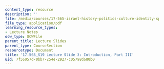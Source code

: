 ```yaml
---
content_type: resource
description: ''
file: /media/courses/17-565-israel-history-politics-culture-identity-spring-2019/7f56057d0bb7254e2927c05798d680b0_MIT17_565S19_lecslide3.pdf
file_type: application/pdf
learning_resource_types:
- Lecture Notes
ocw_type: OCWFile
parent_title: Lecture Slides
parent_type: CourseSection
resourcetype: Document
title: '17.565_S19 Lecture Slide 3: Introduction, Part III'
uid: 7f56057d-0bb7-254e-2927-c05798d680b0
---
```

